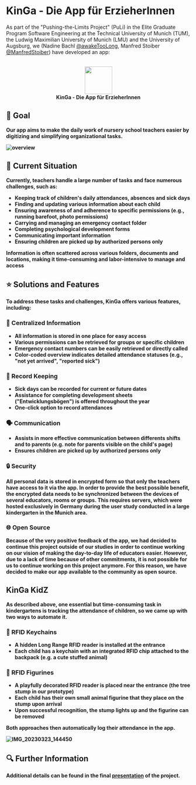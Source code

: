 # KinGa - Die App für ErzieherInnen

As part of the "Pushing-the-Limits Project" (PuLi) in the Elite Graduate Program Software Engineering at the Technical University of Munich (TUM), the Ludwig Maximilian University of Munich (LMU) and the University of Augsburg, we (Nadine Bachl [@awakeTooLong](https://www.github.com/awakeTooLong), Manfred Stoiber [@ManfredStoiber](https://www.github.com/ManfredStoiber)) have developed an app:

<p align="center">
  <br>
  <img src="https://github.com/ManfredStoiber/KinGa/assets/47210077/94df23c2-0c27-4bb2-b3a2-d6f79c60df03" width="75"/>
  <br>
  <b>KinGa - Die App für ErzieherInnen<b/>
</p>


## 🎯 Goal

Our app aims to make the daily work of nursery school teachers easier by digitizing and simplifying organizational tasks.

![overview](https://github.com/ManfredStoiber/KinGa/assets/47210077/854f1eba-dcda-48c0-adde-53704f4ec811)

## 📅 Current Situation

Currently, teachers handle a large number of tasks and face numerous challenges, such as:
- Keeping track of children's daily attendances, absences and sick days
- Finding and updating various information about each child
- Ensuring awareness of and adherence to specific permissions (e.g., running barefoot, photo permissions)
- Carrying and managing an emergency contact folder
- Completing psychological development forms
- Communicating important information
- Ensuring children are picked up by authorized persons only

Information is often scattered across various folders, documents and locations, making it time-consuming and labor-intensive to manage and access

## ⭐ Solutions and Features

To address these tasks and challenges, KinGa offers various features, including:

### 📁 Centralized Information
- All information is stored in one place for easy access
- Various permissions can be retrieved for groups or specific children
- Emergency contact numbers can be easily retrieved or directly called
- Color-coded overview indicates detailed attendance statuses (e.g., "not yet arrived", "reported sick")

### 📝 Record Keeping

- Sick days can be recorded for current or future dates
- Assistance for completing development sheets ("Entwicklungsbögen") is offered throughout the year
- One-click option to record attendances

### 🗣️ Communication

- Assists in more effective communication between differents shifts and to parents (e.g. note for parents visible on the child's page)
- Ensures children are picked up by authorized persons only

### 🔒 Security

All personal data is stored in encrypted form so that only the teachers have access to it via the app.
In order to provide the best possible benefit, the encrypted data needs to be synchronized between the devices of several educators, rooms or groups. This requires servers, which were hosted exclusively in Germany during the user study conducted in a large kindergarten in the Munich area.

### 🌐 Open Source

Because of the very positive feedback of the app, we had decided to continue this project outside of our studies in order to continue working on our vision of making the day-to-day life of educators easier. However, due to a lack of time because of other commitments, it is not possible for us to continue working on this project anymore. For this reason, we have decided to make our app available to the community as open source.

## KinGa KidZ
As described above, one essential but time-consuming task in kindergartens is tracking the attendance of children, so we came up with two ways to automate it.

### 🎒 RFID Keychains
- A hidden Long Range RFID reader is installed at the entrance 
- Each child has a keychain with an integrated RFID chip attached to the backpack (e.g. a cute stuffed animal)

### 🦁 RFID Figurines
- A playfully decorated RFID reader is placed near the entrance (the tree stump in our prototype)
- Each child has their own small animal figurine that they place on the stump upon arrival
- Upon successful recognition, the stump lights up and the figurine can be removed

Both approaches then automatically log their attendance in the app.

![IMG_20230323_144450](https://github.com/ManfredStoiber/KinGa/assets/47210077/146466b1-3a29-4109-bfc2-3a6f95ca660c)

## 🔍 Further Information

Additional details can be found in the final [presentation](https://github.com/ManfredStoiber/KinGa/blob/master/docs/presentation.pdf) of the project.

